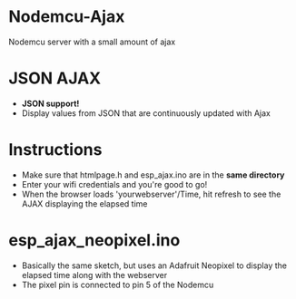 # Nodemcu-Ajax



Nodemcu server with a small amount of ajax




# JSON AJAX
  - **JSON support!**
  - Display values from JSON that are continuously updated with Ajax
  


# Instructions
  - Make sure that htmlpage.h and esp_ajax.ino are in the **same directory**
  - Enter your wifi credentials and you're good to go!
  - When the browser loads 'yourwebserver'/Time, hit refresh to see the AJAX displaying the elapsed time




# esp_ajax_neopixel.ino
  - Basically the same sketch, but uses an Adafruit Neopixel to display the elapsed time along with the webserver
  - The pixel pin is connected to pin 5 of the Nodemcu




